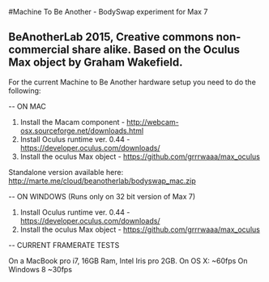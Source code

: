 #Machine To Be Another - BodySwap experiment for Max 7

BeAnotherLab 2015, Creative commons non-commercial share alike. Based on the Oculus Max object by Graham Wakefield.
--

For the current Machine to Be Another hardware setup you need to do the following:

--
ON MAC

1. Install the Macam component - http://webcam-osx.sourceforge.net/downloads.html
2. Install Oculus runtime ver. 0.44 - https://developer.oculus.com/downloads/
3. Install the oculus Max object - https://github.com/grrrwaaa/max_oculus

Standalone version available here: http://marte.me/cloud/beanotherlab/bodyswap_mac.zip 


--
ON WINDOWS
(Runs only on 32 bit version of Max 7)

1. Install Oculus runtime ver. 0.44 - https://developer.oculus.com/downloads/
2. Install the oculus Max object - https://github.com/grrrwaaa/max_oculus

--
CURRENT FRAMERATE TESTS

On a MacBook pro i7, 16GB Ram, Intel Iris pro 2GB.
  On OS X: ~60fps
  On Windows 8 ~30fps
